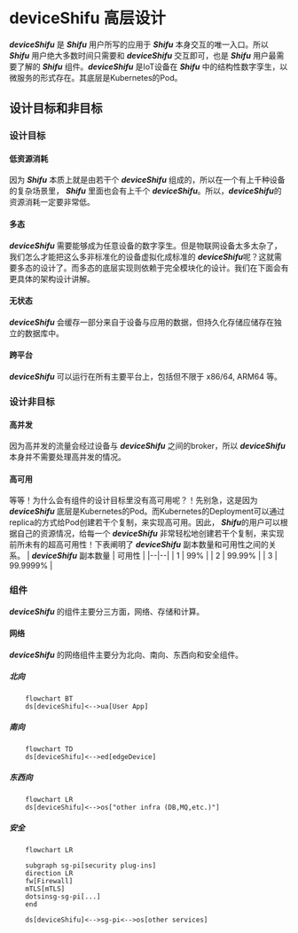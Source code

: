 # deviceShifu 高层设计

***deviceShifu*** 是 ***Shifu*** 用户所写的应用于 ***Shifu*** 本身交互的唯一入口。所以 ***Shifu*** 用户绝大多数时间只需要和 ***deviceShifu*** 交互即可，也是 ***Shifu*** 用户最需要了解的 ***Shifu*** 组件。***deviceShifu*** 是IoT设备在 ***Shifu*** 中的结构性数字孪生，以微服务的形式存在。其底层是Kubernetes的Pod。

## 设计目标和非目标

### 设计目标

#### 低资源消耗

因为 ***Shifu*** 本质上就是由若干个 ***deviceShifu*** 组成的，所以在一个有上千种设备的复杂场景里， ***Shifu*** 里面也会有上千个 ***deviceShifu***。所以，***deviceShifu***的资源消耗一定要非常低。

#### 多态

***deviceShifu*** 需要能够成为任意设备的数字孪生。但是物联网设备太多太杂了，我们怎么才能把这么多非标准化的设备虚拟化成标准的 ***deviceShifu***呢？这就需要多态的设计了。而多态的底层实现则依赖于完全模块化的设计。我们在下面会有更具体的架构设计讲解。

#### 无状态

***deviceShifu*** 会缓存一部分来自于设备与应用的数据，但持久化存储应储存在独立的数据库中。

#### 跨平台

***deviceShifu*** 可以运行在所有主要平台上，包括但不限于 x86/64, ARM64 等。

### 设计非目标

#### 高并发

因为高并发的流量会经过设备与 ***deviceShifu*** 之间的broker，所以 ***deviceShifu*** 本身并不需要处理高并发的情况。

#### 高可用

等等！为什么会有组件的设计目标里没有高可用呢？！先别急，这是因为 ***deviceShifu*** 底层是Kubernetes的Pod。而Kubernetes的Deployment可以通过replica的方式给Pod创建若干个复制，来实现高可用。因此， ***Shifu***的用户可以根据自己的资源情况，给每一个 ***deviceShifu*** 非常轻松地创建若干个复制，来实现前所未有的超高可用性！下表阐明了 ***deviceShifu*** 副本数量和可用性之间的关系。
| ***deviceShifu*** 副本数量 | 可用性 |
|--|--|
| 1 | 99% |
| 2 | 99.99% |
| 3 | 99.9999% |

### 组件

***deviceShifu*** 的组件主要分三方面，网络、存储和计算。
#### 网络

***deviceShifu*** 的网络组件主要分为北向、南向、东西向和安全组件。

##### 北向

```mermaid
    flowchart BT
    ds[deviceShifu]<-->ua[User App]
```

##### 南向

```mermaid
    flowchart TD
    ds[deviceShifu]<-->ed[edgeDevice]
```

##### 东西向

```mermaid
    flowchart LR
    ds[deviceShifu]<-->os["other infra (DB,MQ,etc.)"]
```

##### 安全

```mermaid
    flowchart LR
    
    subgraph sg-pi[security plug-ins]
    direction LR
    fw[Firewall]
    mTLS[mTLS]
    dotsinsg-sg-pi[...]
    end

    ds[deviceShifu]<-->sg-pi<-->os[other services]
```